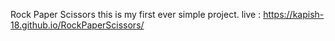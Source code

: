 Rock Paper Scissors
this is my first ever simple project.
live : https://kapish-18.github.io/RockPaperScissors/

